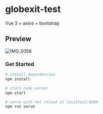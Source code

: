 # globexit-test
Vue 3 + axios + bootstrap

## Preview
![IMG_0058](https://user-images.githubusercontent.com/95074782/195624613-e8cfe684-df96-4e08-92cc-73161b5f121e.gif)

### Get Started
``` bash
# install dependencies
npm install

# start node server
npm start

# serve with hot reload at localhost:8080
npm run serve

```
